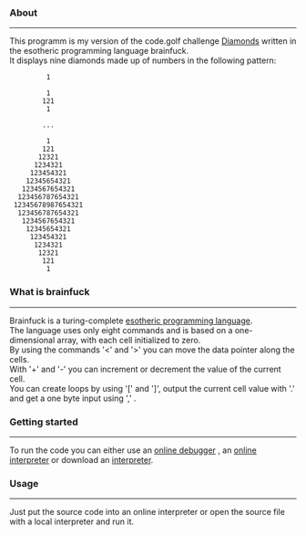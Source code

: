 ### About
---
This programm is my version of the code.golf challenge [Diamonds](https://code.golf/diamonds) written in the esotheric programming language brainfuck. <br>
It displays nine diamonds made up of numbers in the following pattern: 
```
         1

         1
        121
         1

        ...

         1
        121
       12321
      1234321
     123454321
    12345654321
   1234567654321
  123456787654321
 12345678987654321
  123456787654321
   1234567654321
    12345654321
     123454321
      1234321
       12321
        121
         1
```

### What is brainfuck
---
Brainfuck is a turing-complete [esotheric programming language](https://en.wikipedia.org/wiki/Esoteric_programming_language).<br>
The language uses only eight commands and is based on a one-dimensional array, with each cell initialized to zero.<br>
By using the commands '<' and '>' you can move the data pointer along the cells.<br>
With '+' and '-' you can increment or decrement the value of the current cell.<br>
You can create loops by using '[' and ']', output the current cell value with '.' and get a one byte input using ',' .

### Getting started 
---
To run the code you can either use an [online debugger](https://minond.xyz/brainfuck/) , an [online interpreter](https://gc.de/gc/brainfuck/) or download an [interpreter](https://github.com/pocmo/Python-Brainfuck).

### Usage
---
Just put the source code into an online interpreter or open the source file with a local interpreter and run it.
